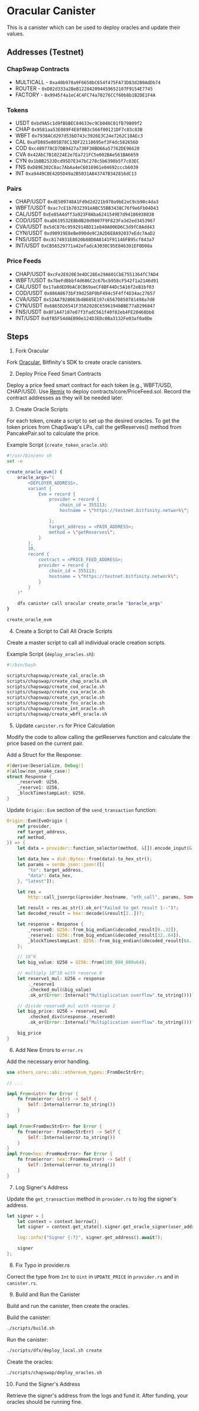 # Oracular Canister

This is a canister which can be used to deploy oracles and update their values.

## Addresses (Testnet)

### ChapSwap Contracts

- MULTICALL - `0xa40b978a9F6650bC654f475FA73D83d2B9AdDb74`
- ROUTER - `0xD82d333a2BeB122842094459652107F9154E7745`
- FACTORY - `0x9945f4a1eC4C4FC74a70276CCf60b8b1B2DE1F4A`

### Tokens

- USDT `0xbd9A5c1d9fBbBEC84633ec9Cb046C01fB79809f2`
- CHAP `0x9581aa53E089F4E8f0B3c566f00121DF7c83c83B`
- WBFT `0x7938ACd297d53bD743c3926E3C24e7262C18AEc3`
- CAL `0xaFD885e805B78C13DF22118695ef3F4dc582656D`
- COD `0xc489778CD7DB9427a730F30BD66a57762DE96628`
- CVA `0x42AbC7B10224E2e7Ea721FC5e002BAe561BA6659`
- CYN `0x1bBB2533Dcd95D7E347bC278c5b6398b5f7c83EC`
- FNS `0xD89E302C8ac7AbAa4eC6016961e04692cccb6039`
- INT `0xa9449C8E42D5D49a2B5031A843747B342816dC13`

### Pairs

- CHAP/USDT `0xdE509748A1Fd9d2d221b970a9bE2eC9cb90c4da3`
- WBFT/USDT `0xac7cE1b7032391eABC55BB3438C76f9e6Fb04D43`
- CAL/USDT `0xEe85A4dff3a923F0Aba6241549E7d94186938838`
- COD/USDT `0xaD619532EBb0B20d9807F9F823Fa3d2ed3453967`
- CVA/USDT `0x5dC876c95929148D11e840A006D6C3d9fC8Add43`
- CYN/USDT `0xd90919E8eBe090de9C2A2D6E8A92037eEdc7AaD2`
- FNS/USDT `0xc8174931E8020b80D0A8141F91146FB95cf843a7`
- INT/USDT `0xCB56529771a42efadcA3030C95E846301EF0D08a`

### Price Feeds

- CHAP/USDT `0xcFe2E020E3e4DC28Ee29A601CbE7551364fC7AD4`
- WBFT/USDT `0x7beFdBbbf4d686C2c67bcb958cF542f1a2146d91`
- CAL/USDT `0x17a8dED9bAC8CB69aeCF8BF44Dc5A16f2eB1bf03`
- COD/USDT `0x886A8673bF39d258F0bF494c5F4ff4D34ac27657`
- CVA/USDT `0x52AA7928063b4B685E197c6567D850781498a7d0`
- CYN/USDT `0x6865D26541F3582028C6596194bBBE77aD296847`
- FNS/USDT `0x8F1A47187e07f3fadC561f40f82eb4FE20468bb8`
- INT/USDT `0x8fB5F54dAEB90e124D3EDc0Ba3132Fe03af0a0De`

## Steps

1. Fork Oracular

Fork [Oracular](https://github.com/bitfinity-network/oracular), Bitfinity's SDK to create oracle canisters.

2. Deploy Price Feed Smart Contracts

Deploy a price feed smart contract for each token (e.g., WBFT/USD, CHAP/USD). Use [Remix](https://remix.ethereum.org/) to deploy contracts/core/PriceFeed.sol. Record the contract addresses as they will be needed later.

3. Create Oracle Scripts

For each token, create a script to set up the desired oracles. To get the token prices from ChapSwap's LPs, call the getReserves() method from PancakePair.sol to calculate the price.

Example Script (`create_token_oracle.sh`):

```bash
#!/usr/bin/env sh
set -e

create_oracle_evm() {
    oracle_args="(
        <DEPLOYER_ADDRESS>,
        variant {
            Evm = record {
                provider = record {
                    chain_id = 355113;
                    hostname = \"https://testnet.bitfinity.network\";

                };
                target_address = <PAIR_ADDRESS>;
                method = \"getReserves\";
            }
        },
        10,
        record {
            contract = <PRICE_FEED_ADDRESS>;
            provider = record {
                chain_id = 355113;
                hostname = \"https://testnet.bitfinity.network\";
            }
        }
    )"

    dfx canister call oracular create_oracle "$oracle_args"
}

create_oracle_evm
```

4. Create a Script to Call All Oracle Scripts

Create a master script to call all individual oracle creation scripts.

Example Script (`deploy_oracles.sh`):

```bash
#!/bin/bash

scripts/chapswap/create_cal_oracle.sh
scripts/chapswap/create_chap_oracle.sh
scripts/chapswap/create_cod_oracle.sh
scripts/chapswap/create_cva_oracle.sh
scripts/chapswap/create_cyn_oracle.sh
scripts/chapswap/create_fns_oracle.sh
scripts/chapswap/create_int_oracle.sh
scripts/chapswap/create_wbft_oracle.sh
```

5. Update `canister.rs` for Price Calculation

Modify the code to allow calling the getReserves function and calculate the price based on the current pair.

Add a Struct for the Response:

```rust
#[derive(Deserialize, Debug)]
#[allow(non_snake_case)]
struct Response {
    _reserve0: U256,
    _reserve1: U256,
    _blockTimestampLast: U256,
}
```

Update `Origin::Evm` section of the `send_transaction` function:

```rust
Origin::Evm(EvmOrigin {
    ref provider,
    ref target_address,
    ref method,
}) => {
    let data = provider::function_selector(method, &[]).encode_input(&[])?;

    let data_hex = did::Bytes::from(data).to_hex_str();
    let params = serde_json::json!([{
        "to": target_address,
        "data": data_hex,
    }, "latest"]);

    let res =
        http::call_jsonrpc(&provider.hostname, "eth_call", params, Some(80000)).await?;

    let result = res.as_str().ok_or("Failed to get result 1--")?;
    let decoded_result = hex::decode(&result[2..])?;

    let response = Response {
        _reserve0: U256::from_big_endian(&decoded_result[0..32]),
        _reserve1: U256::from_big_endian(&decoded_result[32..64]),
        _blockTimestampLast: U256::from_big_endian(&decoded_result[64..96]),
    };

    // 10^8
    let big_value: U256 = U256::from(100_000_000u64);

    // multiply 10^18 with reserve 0
    let reserve1_mul: U256 = response
        ._reserve1
        .checked_mul(&big_value)
        .ok_or(Error::Internal("Multiplication overflow".to_string()))?;

    // divide reserve0_mul with reserve 1
    let big_price: U256 = reserve1_mul
        .checked_div(&response._reserve0)
        .ok_or(Error::Internal("Multiplication overflow".to_string()))?;

    big_price
}
```

6. Add New Errors to `error.rs`

Add the necessary error handling.

```rust
use ethers_core::abi::ethereum_types::FromDecStrErr;

// ...

impl From<&str> for Error {
    fn from(error: &str) -> Self {
        Self::Internal(error.to_string())
    }
}

impl From<FromDecStrErr> for Error {
    fn from(error: FromDecStrErr) -> Self {
        Self::Internal(error.to_string())
    }
}
impl From<hex::FromHexError> for Error {
    fn from(error: hex::FromHexError) -> Self {
        Self::Internal(error.to_string())
    }
}
```

7. Log Signer's Address

Update the `get_transaction` method in `provider.rs` to log the signer's address.

```rust
let signer = {
    let context = context.borrow();
    let signer = context.get_state().signer.get_oracle_signer(user_address);

    log::info!("Signer {:?}", signer.get_address().await?);

    signer
};
```

8. Fix Typo in provider.rs

Correct the type from `Int` to `Uint` in `UPDATE_PRICE` in `provider.rs` and in `canister.rs`.

9. Build and Run the Canister

Build and run the canister, then create the oracles.

Build the canister:

```bash
./scripts/build.sh
```

Run the canister:

```bash
./scripts/dfx/deploy_local.sh create
```

Create the oracles:

```bash
./scripts/chapswap/deploy_oracles.sh
```

10. Fund the Signer's Address

Retrieve the signer's address from the logs and fund it. After funding, your oracles should be running fine.
